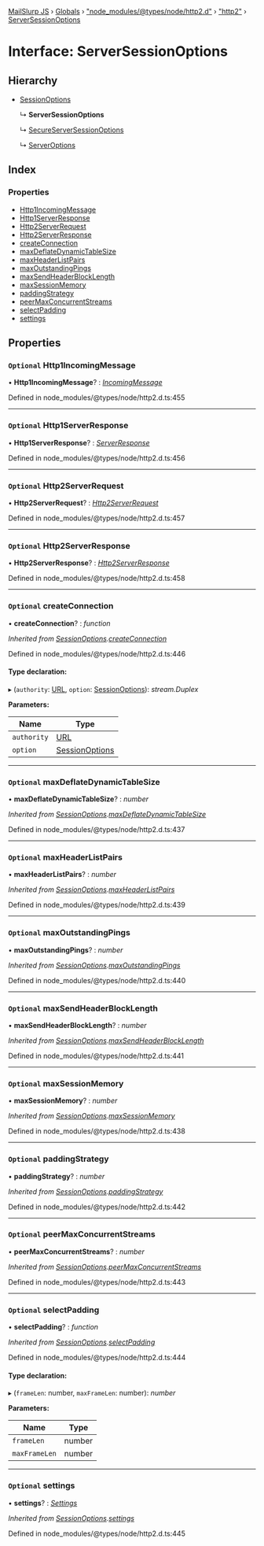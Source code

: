 [MailSlurp JS](../README.md) › [Globals](../globals.md) › ["node_modules/@types/node/http2.d"](../modules/_node_modules__types_node_http2_d_.md) › ["http2"](../modules/_node_modules__types_node_http2_d_._http2_.md) › [ServerSessionOptions](_node_modules__types_node_http2_d_._http2_.serversessionoptions.md)

# Interface: ServerSessionOptions

## Hierarchy

* [SessionOptions](_node_modules__types_node_http2_d_._http2_.sessionoptions.md)

  ↳ **ServerSessionOptions**

  ↳ [SecureServerSessionOptions](_node_modules__types_node_http2_d_._http2_.secureserversessionoptions.md)

  ↳ [ServerOptions](_node_modules__types_node_http2_d_._http2_.serveroptions.md)

## Index

### Properties

* [Http1IncomingMessage](_node_modules__types_node_http2_d_._http2_.serversessionoptions.md#optional-http1incomingmessage)
* [Http1ServerResponse](_node_modules__types_node_http2_d_._http2_.serversessionoptions.md#optional-http1serverresponse)
* [Http2ServerRequest](_node_modules__types_node_http2_d_._http2_.serversessionoptions.md#optional-http2serverrequest)
* [Http2ServerResponse](_node_modules__types_node_http2_d_._http2_.serversessionoptions.md#optional-http2serverresponse)
* [createConnection](_node_modules__types_node_http2_d_._http2_.serversessionoptions.md#optional-createconnection)
* [maxDeflateDynamicTableSize](_node_modules__types_node_http2_d_._http2_.serversessionoptions.md#optional-maxdeflatedynamictablesize)
* [maxHeaderListPairs](_node_modules__types_node_http2_d_._http2_.serversessionoptions.md#optional-maxheaderlistpairs)
* [maxOutstandingPings](_node_modules__types_node_http2_d_._http2_.serversessionoptions.md#optional-maxoutstandingpings)
* [maxSendHeaderBlockLength](_node_modules__types_node_http2_d_._http2_.serversessionoptions.md#optional-maxsendheaderblocklength)
* [maxSessionMemory](_node_modules__types_node_http2_d_._http2_.serversessionoptions.md#optional-maxsessionmemory)
* [paddingStrategy](_node_modules__types_node_http2_d_._http2_.serversessionoptions.md#optional-paddingstrategy)
* [peerMaxConcurrentStreams](_node_modules__types_node_http2_d_._http2_.serversessionoptions.md#optional-peermaxconcurrentstreams)
* [selectPadding](_node_modules__types_node_http2_d_._http2_.serversessionoptions.md#optional-selectpadding)
* [settings](_node_modules__types_node_http2_d_._http2_.serversessionoptions.md#optional-settings)

## Properties

### `Optional` Http1IncomingMessage

• **Http1IncomingMessage**? : *[IncomingMessage](../classes/_node_modules__types_node_http_d_._http_.incomingmessage.md)*

Defined in node_modules/@types/node/http2.d.ts:455

___

### `Optional` Http1ServerResponse

• **Http1ServerResponse**? : *[ServerResponse](../classes/_node_modules__types_node_http_d_._http_.serverresponse.md)*

Defined in node_modules/@types/node/http2.d.ts:456

___

### `Optional` Http2ServerRequest

• **Http2ServerRequest**? : *[Http2ServerRequest](../classes/_node_modules__types_node_http2_d_._http2_.http2serverrequest.md)*

Defined in node_modules/@types/node/http2.d.ts:457

___

### `Optional` Http2ServerResponse

• **Http2ServerResponse**? : *[Http2ServerResponse](../classes/_node_modules__types_node_http2_d_._http2_.http2serverresponse.md)*

Defined in node_modules/@types/node/http2.d.ts:458

___

### `Optional` createConnection

• **createConnection**? : *function*

*Inherited from [SessionOptions](_node_modules__types_node_http2_d_._http2_.sessionoptions.md).[createConnection](_node_modules__types_node_http2_d_._http2_.sessionoptions.md#optional-createconnection)*

Defined in node_modules/@types/node/http2.d.ts:446

#### Type declaration:

▸ (`authority`: [URL](../classes/_node_modules__types_node_url_d_._url_.url.md), `option`: [SessionOptions](_node_modules__types_node_http2_d_._http2_.sessionoptions.md)): *stream.Duplex*

**Parameters:**

Name | Type |
------ | ------ |
`authority` | [URL](../classes/_node_modules__types_node_url_d_._url_.url.md) |
`option` | [SessionOptions](_node_modules__types_node_http2_d_._http2_.sessionoptions.md) |

___

### `Optional` maxDeflateDynamicTableSize

• **maxDeflateDynamicTableSize**? : *number*

*Inherited from [SessionOptions](_node_modules__types_node_http2_d_._http2_.sessionoptions.md).[maxDeflateDynamicTableSize](_node_modules__types_node_http2_d_._http2_.sessionoptions.md#optional-maxdeflatedynamictablesize)*

Defined in node_modules/@types/node/http2.d.ts:437

___

### `Optional` maxHeaderListPairs

• **maxHeaderListPairs**? : *number*

*Inherited from [SessionOptions](_node_modules__types_node_http2_d_._http2_.sessionoptions.md).[maxHeaderListPairs](_node_modules__types_node_http2_d_._http2_.sessionoptions.md#optional-maxheaderlistpairs)*

Defined in node_modules/@types/node/http2.d.ts:439

___

### `Optional` maxOutstandingPings

• **maxOutstandingPings**? : *number*

*Inherited from [SessionOptions](_node_modules__types_node_http2_d_._http2_.sessionoptions.md).[maxOutstandingPings](_node_modules__types_node_http2_d_._http2_.sessionoptions.md#optional-maxoutstandingpings)*

Defined in node_modules/@types/node/http2.d.ts:440

___

### `Optional` maxSendHeaderBlockLength

• **maxSendHeaderBlockLength**? : *number*

*Inherited from [SessionOptions](_node_modules__types_node_http2_d_._http2_.sessionoptions.md).[maxSendHeaderBlockLength](_node_modules__types_node_http2_d_._http2_.sessionoptions.md#optional-maxsendheaderblocklength)*

Defined in node_modules/@types/node/http2.d.ts:441

___

### `Optional` maxSessionMemory

• **maxSessionMemory**? : *number*

*Inherited from [SessionOptions](_node_modules__types_node_http2_d_._http2_.sessionoptions.md).[maxSessionMemory](_node_modules__types_node_http2_d_._http2_.sessionoptions.md#optional-maxsessionmemory)*

Defined in node_modules/@types/node/http2.d.ts:438

___

### `Optional` paddingStrategy

• **paddingStrategy**? : *number*

*Inherited from [SessionOptions](_node_modules__types_node_http2_d_._http2_.sessionoptions.md).[paddingStrategy](_node_modules__types_node_http2_d_._http2_.sessionoptions.md#optional-paddingstrategy)*

Defined in node_modules/@types/node/http2.d.ts:442

___

### `Optional` peerMaxConcurrentStreams

• **peerMaxConcurrentStreams**? : *number*

*Inherited from [SessionOptions](_node_modules__types_node_http2_d_._http2_.sessionoptions.md).[peerMaxConcurrentStreams](_node_modules__types_node_http2_d_._http2_.sessionoptions.md#optional-peermaxconcurrentstreams)*

Defined in node_modules/@types/node/http2.d.ts:443

___

### `Optional` selectPadding

• **selectPadding**? : *function*

*Inherited from [SessionOptions](_node_modules__types_node_http2_d_._http2_.sessionoptions.md).[selectPadding](_node_modules__types_node_http2_d_._http2_.sessionoptions.md#optional-selectpadding)*

Defined in node_modules/@types/node/http2.d.ts:444

#### Type declaration:

▸ (`frameLen`: number, `maxFrameLen`: number): *number*

**Parameters:**

Name | Type |
------ | ------ |
`frameLen` | number |
`maxFrameLen` | number |

___

### `Optional` settings

• **settings**? : *[Settings](_node_modules__types_node_http2_d_._http2_.settings.md)*

*Inherited from [SessionOptions](_node_modules__types_node_http2_d_._http2_.sessionoptions.md).[settings](_node_modules__types_node_http2_d_._http2_.sessionoptions.md#optional-settings)*

Defined in node_modules/@types/node/http2.d.ts:445
